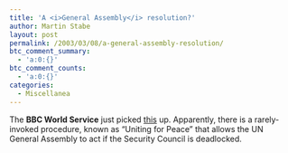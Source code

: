 ```yaml
---
title: 'A <i>General Assembly</i> resolution?'
author: Martin Stabe
layout: post
permalink: /2003/03/08/a-general-assembly-resolution/
btc_comment_summary:
  - 'a:0:{}'
btc_comment_counts:
  - 'a:0:{}'
categories:
  - Miscellanea
---
```

The **BBC World Service** just picked [this][1] up. Apparently, there is a rarely-invoked procedure, known as &#8220;Uniting for Peace&#8221; that allows the UN General Assembly to act if the Security Council is deadlocked.

 [1]: http://www.alternet.org/story.html?StoryID=15325
